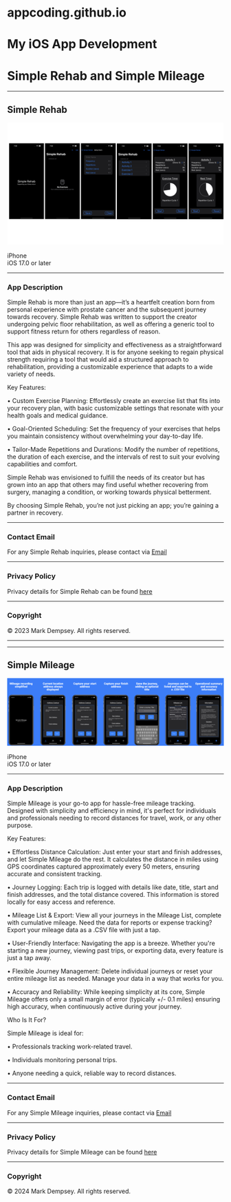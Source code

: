 # appcoding.github.io

# My iOS App Development 

#   Simple Rehab  and  Simple Mileage

---

## Simple Rehab


![iPhone Screenshot 1](Screenshots.png)

iPhone       
iOS 17.0 or later

---

### App Description

Simple Rehab is more than just an app—it’s a heartfelt creation born from personal experience with prostate cancer and the subsequent journey towards recovery. Simple Rehab was written to support the creator undergoing pelvic floor rehabilitation, as well as offering a generic tool to support fitness return for others regardless of reason. 

This app was designed for simplicity and effectiveness as a straightforward tool that aids in physical recovery. It is for anyone seeking to regain physical strength requiring a tool that would aid a structured approach to rehabilitation, providing a customizable experience that adapts to a wide variety of needs.

Key Features:

•	Custom Exercise Planning: Effortlessly create an exercise list that fits into your recovery plan, with basic customizable settings that resonate with your health goals and medical guidance.

•	Goal-Oriented Scheduling: Set the frequency of your exercises that helps you maintain consistency without overwhelming your day-to-day life.

•	Tailor-Made Repetitions and Durations: Modify the number of repetitions, the duration of each exercise, and the intervals of rest to suit your evolving capabilities and comfort.

Simple Rehab was envisioned to fulfill the needs of its creator but has grown into an app that others may find useful whether recovering from surgery, managing a condition, or working towards physical betterment.

By choosing Simple Rehab, you’re not just picking an app; you’re gaining a partner in recovery. 

---

### Contact Email

For any Simple Rehab inquiries, please contact via [Email](mailto:simplerehabhelp@gmail.com.)

---

### Privacy Policy

Privacy details for Simple Rehab can be found [here](Privacy%20Policy.pdf)

---

### Copyright

© 2023 Mark Dempsey. All rights reserved.

---



---






## Simple Mileage


![iPhone Screenshot 2](SimpleMileageScreenShots.png)    


iPhone       
iOS 17.0 or later

---

### App Description

Simple Mileage is your go-to app for hassle-free mileage tracking. Designed with simplicity and efficiency in mind, it's perfect for individuals and professionals needing to record distances for travel, work, or any other purpose.

Key Features:

•	Effortless Distance Calculation: Just enter your start and finish addresses, and let Simple Mileage do the rest. It calculates the distance in miles using GPS coordinates captured approximately every 50 meters, ensuring accurate and consistent tracking.

•	Journey Logging: Each trip is logged with details like date, title, start and finish addresses, and the total distance covered. This information is stored locally for easy access and reference.

•	Mileage List & Export: View all your journeys in the Mileage List, complete with cumulative mileage. Need the data for reports or expense tracking? Export your mileage data as a .CSV file with just a tap.

•	User-Friendly Interface: Navigating the app is a breeze. Whether you're starting a new journey, viewing past trips, or exporting data, every feature is just a tap away.

•	Flexible Journey Management: Delete individual journeys or reset your entire mileage list as needed. Manage your data in a way that works for you.

•	Accuracy and Reliability: While keeping simplicity at its core, Simple Mileage offers only a small margin of error (typically +/- 0.1 miles) ensuring high accuracy, when continuously active during your journey.

Who Is It For?

Simple Mileage is ideal for:

•	Professionals tracking work-related travel.

•	Individuals monitoring personal trips.

•	Anyone needing a quick, reliable way to record distances.

---

### Contact Email

For any Simple Mileage inquiries, please contact via [Email](mailto:simplemileagehelp@gmail.com.)

---

### Privacy Policy

Privacy details for Simple Mileage can be found [here](Privacy%20Policy%20Simple%20Mileage.pdf)

---

### Copyright

© 2024 Mark Dempsey. All rights reserved.
